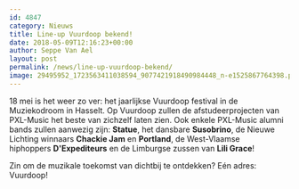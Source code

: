 ```yaml
---
id: 4847
category: Nieuws
title: Line-up Vuurdoop bekend!
date: 2018-05-09T12:16:23+00:00
author: Seppe Van Ael
layout: post
permalink: /news/line-up-vuurdoop-bekend/
image: 29495952_1723563411038594_9077421918490984448_n-e1525867764398.png
---
```

18 mei is het weer zo ver: het jaarlijkse Vuurdoop festival in de Muziekodroom in Hasselt. Op Vuurdoop zullen de afstudeerprojecten van PXL-Music het beste van zichzelf laten zien. Ook enkele PXL-Music alumni bands zullen aanwezig zijn: **Statue**, het dansbare **Susobrino**, de Nieuwe Lichting winnaars **Chackie Jam** en **Portland**, de West-Vlaamse hiphoppers **D'Expediteurs** en de Limburgse zussen van **Lili Grace**!

Zin om de muzikale toekomst van dichtbij te ontdekken? Eén adres: Vuurdoop!
